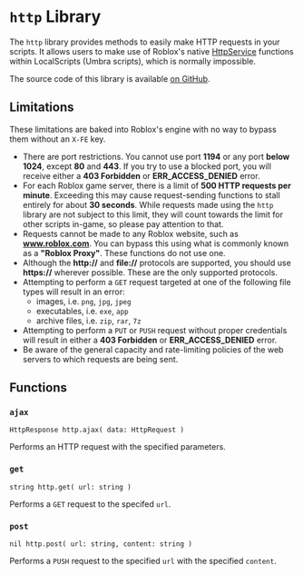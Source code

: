 # `http` Library

The `http` library provides methods to easily make HTTP requests in your scripts. It allows users to make use of Roblox's native <a href="https://developer.roblox.com/en-us/api-reference/class/HttpService" target="_blank">HttpService</a> functions within LocalScripts (Umbra scripts), which is normally impossible.

The source code of this library is available [on GitHub](https://github.com/ayvacs/umbra/blob/main/src/http).

## Limitations

These limitations are baked into Roblox's engine with no way to bypass them without an `X-FE` key.

* There are port restrictions. You cannot use port **1194** or any port **below 1024**, except **80** and **443**. If you try to use a blocked port, you will receive either a **403 Forbidden** or **ERR_ACCESS_DENIED** error.
* For each Roblox game server, there is a limit of **500 HTTP requests per minute**. Exceeding this may cause request-sending functions to stall entirely for about **30 seconds**. While requests made using the `http` library are not subject to this limit, they will count towards the limit for other scripts in-game, so please pay attention to that.
* Requests cannot be made to any Roblox website, such as **www.roblox.com**. You can bypass this using what is commonly known as a **"Roblox Proxy"**. These functions do not use one.
* Although the **http://** and **file://** protocols are supported, you should use **https://** wherever possible. These are the only supported protocols.
* Attempting to perform a `GET` request targeted at one of the following file types will result in an error:
    * images, i.e. `png`, `jpg`, `jpeg`
    * executables, i.e. `exe`, `app`
    * archive files, i.e. `zip`, `rar`, `7z`
* Attempting to perform a `PUT` or `PUSH` request without proper credentials will result in either a **403 Forbidden** or **ERR_ACCESS_DENIED** error.
* Be aware of the general capacity and rate-limiting policies of the web servers to which requests are being sent.

## Functions

### `ajax`

```
HttpResponse http.ajax( data: HttpRequest )
```

Performs an HTTP request with the specified parameters.

### `get`

```
string http.get( url: string )
```

Performs a `GET` request to the specifed `url`.

### `post`

```
nil http.post( url: string, content: string )
```

Performs a `PUSH` request to the specified `url` with the specified `content`.